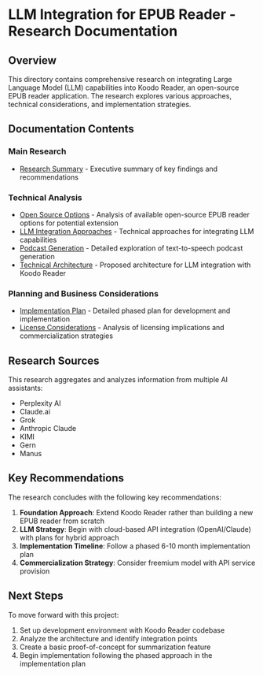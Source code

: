 # LLM Integration for EPUB Reader - Research Documentation

## Overview

This directory contains comprehensive research on integrating Large Language Model (LLM) capabilities into Koodo Reader, an open-source EPUB reader application. The research explores various approaches, technical considerations, and implementation strategies.

## Documentation Contents

### Main Research

- [Research Summary](research_summary.md) - Executive summary of key findings and recommendations

### Technical Analysis

- [Open Source Options](open_source_options.md) - Analysis of available open-source EPUB reader options for potential extension
- [LLM Integration Approaches](llm_integration.md) - Technical approaches for integrating LLM capabilities
- [Podcast Generation](podcast_generation.md) - Detailed exploration of text-to-speech podcast generation
- [Technical Architecture](technical_architecture.md) - Proposed architecture for LLM integration with Koodo Reader

### Planning and Business Considerations

- [Implementation Plan](implementation_plan.md) - Detailed phased plan for development and implementation
- [License Considerations](license_considerations.md) - Analysis of licensing implications and commercialization strategies

## Research Sources

This research aggregates and analyzes information from multiple AI assistants:
- Perplexity AI
- Claude.ai
- Grok
- Anthropic Claude
- KIMI
- Gern
- Manus

## Key Recommendations

The research concludes with the following key recommendations:

1. **Foundation Approach**: Extend Koodo Reader rather than building a new EPUB reader from scratch
2. **LLM Strategy**: Begin with cloud-based API integration (OpenAI/Claude) with plans for hybrid approach
3. **Implementation Timeline**: Follow a phased 6-10 month implementation plan 
4. **Commercialization Strategy**: Consider freemium model with API service provision

## Next Steps

To move forward with this project:

1. Set up development environment with Koodo Reader codebase
2. Analyze the architecture and identify integration points
3. Create a basic proof-of-concept for summarization feature
4. Begin implementation following the phased approach in the implementation plan 
